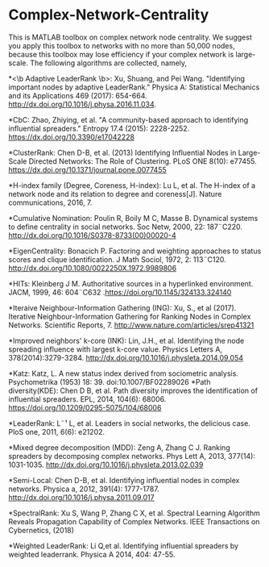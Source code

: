 # Complex-Network-Centrality

This is MATLAB toolbox on complex network node centrality. We suggest you apply this toolbox to networks with no more than 50,000 nodes, because this toolbox may lose efficiency if your complex network is large-scale. The following algorithms are collected, namely,
<br/>

*<\b Adaptive LeaderRank \b>: Xu, Shuang, and Pei Wang. "Identifying important nodes by adaptive LeaderRank." Physica A: Statistical Mechanics and its Applications 469 (2017): 654-664. http://dx.doi.org/10.1016/j.physa.2016.11.034.

*CbC: Zhao, Zhiying, et al. "A community-based approach to identifying influential spreaders." Entropy 17.4 (2015): 2228-2252. https://dx.doi.org/10.3390/e17042228

*ClusterRank: Chen D-B, et al. (2013) Identifying Influential Nodes in Large-Scale Directed Networks: The Role of Clustering. PLoS ONE 8(10): e77455. https://dx.doi.org/10.1371/journal.pone.0077455

*H-index family (Degree, Coreness, H-index): Lu L, et al. The H-index of a network node and its relation to degree and coreness[J]. Nature communications, 2016, 7.

*Cumulative Nomination: Poulin R, Boily M C, Masse B. Dynamical systems to define centrality in social networks. Soc Netw, 2000, 22: 187¨C220. http://dx.doi.org/10.1016/S0378-8733(00)00020-4

*EigenCentrality: Bonacich P. Factoring and weighting approaches to status scores and clique identification. J Math Sociol, 1972, 2: 113¨C120. http://dx.doi.org/10.1080/0022250X.1972.9989806

*HITs: Kleinberg J M. Authoritative sources in a hyperlinked environment. JACM, 1999, 46: 604¨C632 .https://doi.org/10.1145/324133.324140

*Iteraive Neighbour-Information Gathering (ING): Xu, S., et al (2017). Iterative Neighbour-Information Gathering for Ranking Nodes in Complex Networks. Scientific Reports, 7. http://www.nature.com/articles/srep41321

*Improved neighbors' k-core (INK): Lin, J.H., et al. Identifying the node spreading influence with largest k-core value. Physics Letters A, 378(2014):3279-3284. http://dx.doi.org/10.1016/j.physleta.2014.09.054

*Katz: Katz, L. A new status index derived from sociometric analysis. Psychometrika (1953) 18: 39. doi:10.1007/BF02289026
*Path diversity(KDE): Chen D B, et al. Path diversity improves the identification of influential spreaders. EPL, 2014, 104(6): 68006. https://doi.org/10.1209/0295-5075/104/68006

*LeaderRank: L¨¹ L, et al. Leaders in social networks, the delicious case. PloS one, 2011, 6(6): e21202.

*Mixed degree decomposition (MDD): Zeng A, Zhang C J. Ranking spreaders by decomposing complex networks. Phys Lett A, 2013, 377(14): 1031-1035. http://dx.doi.org/10.1016/j.physleta.2013.02.039

*Semi-Local: Chen D-B, et al. Identifying influential nodes in complex networks. Physica a, 2012, 391(4): 1777-1787. http://dx.doi.org/10.1016/j.physa.2011.09.017

*SpectralRank: Xu S, Wang P, Zhang C X, et al. Spectral Learning Algorithm Reveals Propagation Capability of Complex Networks. IEEE Transactions on Cybernetics, (2018) 

*Weighted LeaderRank: Li Q,et al. Identifying influential spreaders by weighted leaderrank. Physica A 2014, 404: 47-55.

<br/>
